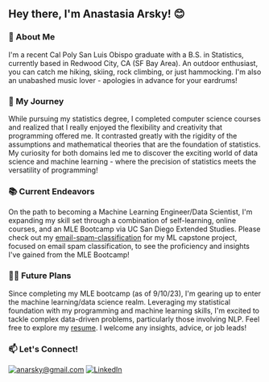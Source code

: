 ## Hey there, I'm Anastasia Arsky! 😊

### 🌲 About Me

I'm a recent Cal Poly San Luis Obispo graduate with a B.S. in Statistics, currently based in Redwood City, CA (SF Bay Area). An outdoor enthusiast, you can catch me hiking, skiing, rock climbing, or just hammocking. I'm also an unabashed music lover - apologies in advance for your eardrums!

### 🚀 My Journey 

While pursuing my statistics degree, I completed computer science courses and realized that I really enjoyed the flexibility and creativity that programming offered me. It contrasted greatly with the rigidity of the assumptions and mathematical theories that are the foundation of statistics. My curiosity for both domains led me to discover the exciting world of data science and machine learning - where the precision of statistics meets the versatility of programming!

### 📚 Current Endeavors

On the path to becoming a Machine Learning Engineer/Data Scientist, I'm expanding my skill set through a combination of self-learning, online courses, and an MLE Bootcamp via UC San Diego Extended Studies. Please check out my [email-spam-classification](https://github.com/anastasiaarsky/email-spam-classification) for my ML capstone project, focused on email spam classification, to see the proficiency and insights I've gained from the MLE Bootcamp! 

### 👩‍💻 Future Plans

Since completing my MLE bootcamp (as of 9/10/23), I'm gearing up to enter the machine learning/data science realm. Leveraging my statistical foundation with my programming and machine learning skills, I'm excited to tackle complex data-driven problems, particularly those involving NLP. Feel free to explore my [resume](https://github.com/anastasiaarsky/anastasiaarsky/blob/main/AnastasiaArskyResumeMLE.pdf). I welcome any insights, advice, or job leads!

### 📫 Let's Connect!
<a href="mailto:anarsky@gmail.com">![anarsky@gmail.com](https://img.shields.io/badge/Gmail-D14836?style=for-the-badge&logo=gmail&logoColor=white)</a>
<a href="<[LinkedInURL](https://www.linkedin.com/in/anastasia-arsky/)>">![LinkedIn](https://img.shields.io/badge/LinkedIn-0077B5?style=for-the-badge&logo=linkedin&logoColor=white)</a>
